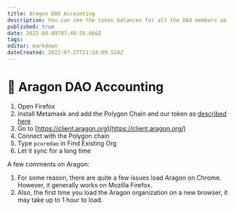```yaml
---
title: Aragon DAO Accounting
description: You can see the token balances for all the DAO members on Aragon.
published: true
date: 2022-09-09T07:49:55.666Z
tags: 
editor: markdown
dateCreated: 2022-07-27T21:24:09.524Z
---
```


# 📠 Aragon DAO Accounting

1. Open Firefox
2. Install Metamask and add the Polygon Chain and our token as [described here](https://doc.clickup.com/10641228/p/h/a4quc-8268/7aff7afd532854b)
3. Go to [https://client.aragon.org](https://client.aragon.org/)
4. Connect with the Polygon chain
5. Type `pcuredao` in Find Existing Org
6. Let it sync for a long time

A few comments on Aragon:
1. For some reason, there are quite a few issues  load Aragon on Chrome.  However, it generally works on Mozilla Firefox.
2. Also, the first time you load the Aragon organization on a new browser, it may take up to 1 hour to load.

